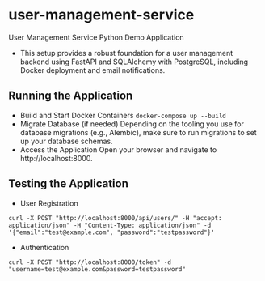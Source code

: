 # user-management-service
User Management Service Python Demo Application
- This setup provides a robust foundation for a user management backend using FastAPI and SQLAlchemy with PostgreSQL, including Docker deployment and email notifications. 

## Running the Application

- Build and Start Docker Containers `docker-compose up --build`
- Migrate Database (if needed) Depending on the tooling you use for database migrations (e.g., Alembic), make sure to run migrations to set up your database schemas.
- Access the Application Open your browser and navigate to http://localhost:8000.


## Testing the Application

- User Registration
```
curl -X POST "http://localhost:8000/api/users/" -H "accept: application/json" -H "Content-Type: application/json" -d '{"email":"test@example.com", "password":"testpassword"}'
```

- Authentication
```
curl -X POST "http://localhost:8000/token" -d "username=test@example.com&password=testpassword"
```


